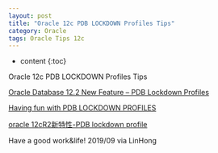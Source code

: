 ```yaml
---
layout: post
title: "Oracle 12c PDB LOCKDOWN Profiles Tips"
category: Oracle
tags: Oracle Tips 12c
---
```


* content
{:toc}


Oracle 12c PDB LOCKDOWN Profiles Tips


[Oracle Database 12.2 New Feature – PDB Lockdown Profiles](https://gavinsoorma.com/2017/04/oracle-database-12-2-new-feature-pdb-lockdown-profiles/)

[Having fun with PDB LOCKDOWN PROFILES ](https://orablogs-jp.blogspot.com/2017/01/having-fun-with-pdb-lockdown-profiles.html)

[oracle 12cR2新特性-PDB lockdown profile](http://www.dboracle.com/archivers/oracle-12cr2%E6%96%B0%E7%89%B9%E6%80%A7-pdb-lockdown-profile.html)

Have a good work&life! 2019/09 via LinHong




